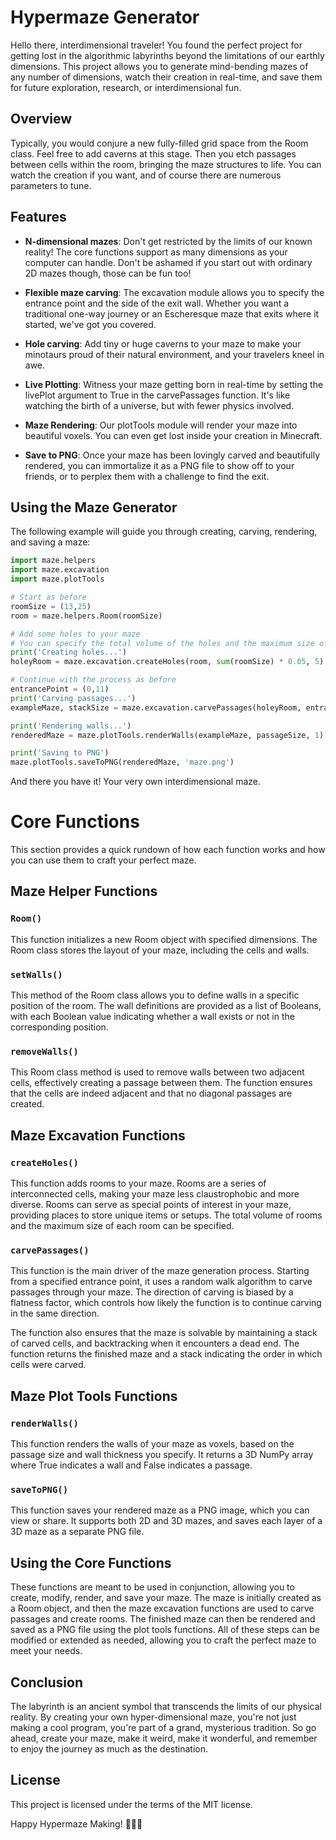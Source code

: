 # Hypermaze Generator

Hello there, interdimensional traveler! You found the perfect project for getting lost in the algorithmic labyrinths beyond the limitations of our earthly dimensions. This project allows you to generate mind-bending mazes of any number of dimensions, watch their creation in real-time, and save them for future exploration, research, or interdimensional fun.

## Overview

Typically, you would conjure a new fully-filled grid space from the Room class. Feel free to add caverns at this stage.
Then you etch passages between cells within the room, bringing the maze structures to life. You can watch the creation if you want, and of course there are numerous parameters to tune.

## Features

* **N-dimensional mazes**: Don't get restricted by the limits of our known reality! The core functions support as many dimensions as your computer can handle. Don't be ashamed if you start out with ordinary 2D mazes though, those can be fun too!

* **Flexible maze carving**: The excavation module allows you to specify the entrance point and the side of the exit wall. Whether you want a traditional one-way journey or an Escheresque maze that exits where it started, we've got you covered.

* **Hole carving**: Add tiny or huge caverns to your maze to make your minotaurs proud of their natural environment, and your travelers kneel in awe.  

* **Live Plotting**: Witness your maze getting born in real-time by setting the livePlot argument to True in the carvePassages function. It's like watching the birth of a universe, but with fewer physics involved.

* **Maze Rendering**: Our plotTools module will render your maze into beautiful voxels. You can even get lost inside your creation in Minecraft.

* **Save to PNG**: Once your maze has been lovingly carved and beautifully rendered, you can immortalize it as a PNG file to show off to your friends, or to perplex them with a challenge to find the exit.

## Using the Maze Generator

The following example will guide you through creating, carving, rendering, and saving a maze:

```python
import maze.helpers
import maze.excavation
import maze.plotTools

# Start as before
roomSize = (13,25)
room = maze.helpers.Room(roomSize)

# Add some holes to your maze
# You can specify the total volume of the holes and the maximum size of each hole
print('Creating holes...')
holeyRoom = maze.excavation.createHoles(room, sum(roomSize) * 0.05, 5)

# Continue with the process as before
entrancePoint = (0,11)
print('Carving passages...')
exampleMaze, stackSize = maze.excavation.carvePassages(holeyRoom, entrancePoint, flatness, livePlot=True)

print('Rendering walls...')
renderedMaze = maze.plotTools.renderWalls(exampleMaze, passageSize, 1)

print('Saving to PNG')
maze.plotTools.saveToPNG(renderedMaze, 'maze.png')

```

And there you have it! Your very own interdimensional maze.



# Core Functions

This section provides a quick rundown of how each function works and how you can use them to craft your perfect maze.

## Maze Helper Functions

### `Room()`

This function initializes a new Room object with specified dimensions. The Room class stores the layout of your maze, including the cells and walls.

### `setWalls()`

This method of the Room class allows you to define walls in a specific position of the room. The wall definitions are provided as a list of Booleans, with each Boolean value indicating whether a wall exists or not in the corresponding position.

### `removeWalls()`

This Room class method is used to remove walls between two adjacent cells, effectively creating a passage between them. The function ensures that the cells are indeed adjacent and that no diagonal passages are created.

## Maze Excavation Functions

### `createHoles()`

This function adds rooms to your maze. Rooms are a series of interconnected cells, making your maze less claustrophobic and more diverse. Rooms can serve as special points of interest in your maze, providing places to store unique items or setups. The total volume of rooms and the maximum size of each room can be specified.

### `carvePassages()`

This function is the main driver of the maze generation process. Starting from a specified entrance point, it uses a random walk algorithm to carve passages through your maze. The direction of carving is biased by a flatness factor, which controls how likely the function is to continue carving in the same direction.

The function also ensures that the maze is solvable by maintaining a stack of carved cells, and backtracking when it encounters a dead end. The function returns the finished maze and a stack indicating the order in which cells were carved.

## Maze Plot Tools Functions

### `renderWalls()`

This function renders the walls of your maze as voxels, based on the passage size and wall thickness you specify. It returns a 3D NumPy array where True indicates a wall and False indicates a passage.

### `saveToPNG()`

This function saves your rendered maze as a PNG image, which you can view or share. It supports both 2D and 3D mazes, and saves each layer of a 3D maze as a separate PNG file.

## Using the Core Functions

These functions are meant to be used in conjunction, allowing you to create, modify, render, and save your maze. The maze is initially created as a Room object, and then the maze excavation functions are used to carve passages and create rooms. The finished maze can then be rendered and saved as a PNG file using the plot tools functions. All of these steps can be modified or extended as needed, allowing you to craft the perfect maze to meet your needs.

## Conclusion

The labyrinth is an ancient symbol that transcends the limits of our physical reality. By creating your own hyper-dimensional maze, you're not just making a cool program, you're part of a grand, mysterious tradition. So go ahead, create your maze, make it weird, make it wonderful, and remember to enjoy the journey as much as the destination.

## License

This project is licensed under the terms of the MIT license.

Happy Hypermaze Making! 🚀🌌🌠
